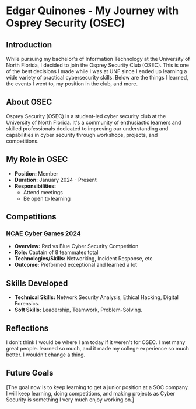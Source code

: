 # Edgar Quinones - My Journey with Osprey Security (OSEC)
## Introduction
While pursuing my bachelor's of Information Technology at the University of North Florida, I decided to join the Osprey Security Club (OSEC). This is one of the best decisions I made while I was at UNF since I ended up learning a wide variety of practical cybersecurity skills. Below are the things I learned, the events I went to, my position in the club, and more.

## About OSEC

Osprey Security (OSEC) is a student-led cyber security club at the University of North Florida. It's a community of enthusiastic learners and skilled professionals dedicated to improving our understanding and capabilities in cyber security through workshops, projects, and competitions.

## My Role in OSEC

- **Position:** Member
- **Duration:** January 2024 - Present
- **Responsibilities:**
  - Attend meetings
  - Be open to learning
 
## Competitions 

### [NCAE Cyber Games 2024](https://github.com/EdgarQuinones/NCAE-Red-vs-Blue-Competition/blob/main/README.md)

- **Overview:** Red vs Blue Cyber Security Competition
- **Role:** Captain of 8 teammates total
- **Technologies/Skills:** Networking, Incident Response, etc
- **Outcome:** Preformed exceptional and learned a lot

## Skills Developed

- **Technical Skills:** Network Security Analysis, Ethical Hacking, Digital Forensics.
- **Soft Skills:** Leadership, Teamwork, Problem-Solving.

## Reflections

I don't think I would be where I am today if it weren't for OSEC. I met many great people. learned so much, and it made my college experience so much better. I wouldn't change a thing.

## Future Goals

[The goal now is to keep learning to get a junior position at a SOC company. I will keep learning, doing competitions, and making projects as Cyber Security is something I very much enjoy working on.]
